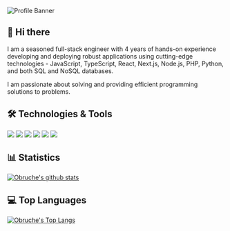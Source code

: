 ![Profile Banner](https://github.com/wilfredcloud/wilfredcloud/assets/111436934/43b77961-13c5-4017-a416-90073b66db2a)

## 👋 Hi there 

I am a seasoned full-stack engineer with 4 years of hands-on experience developing and deploying robust applications using cutting-edge technologies - JavaScript, TypeScript, React, Next.js, Node.js, PHP, Python, and both SQL and NoSQL databases.

I am passionate about solving and providing efficient programming solutions to problems.

## 🛠️ Technologies & Tools
![](https://img.shields.io/badge/Code-JavaScript-informational?style=flat&color=informational&logo=javascript)
![](https://img.shields.io/badge/Code-React-informational?style=flat&color=informational&logo=react)
![](https://img.shields.io/badge/Code-TypeScript-informational?style=flat&color=informational)
![](https://img.shields.io/badge/Code-Node-informational?style=flat&color=informational&logo=node.js)
![](https://img.shields.io/badge/Tool-Jest-informational?style=flat&color=warning&logo=jest)
![](https://img.shields.io/badge/Tool-Docker-informational?style=flat&color=warning&logo=docker)

<!-- ![](https://img.shields.io/badge/Code-Vue-informational?style=flat&color=informational&logo=vue.js) -->
<!-- ![](https://img.shields.io/badge/Code-EcmaScript-informational?style=flat&color=informational) -->
<!-- ![](https://img.shields.io/badge/Tool-Webpack-informational?style=flat&color=warning&logo=webpack) -->
<!-- ![](https://img.shields.io/badge/Tool-SCSS-informational?style=flat&color=warning&logo=sass) -->


## 📊 Statistics
[![Obruche's github stats](https://github-readme-stats.vercel.app/api?username=wilfredcloud&theme=dracula)](https://github.com/wilfredcloud/github-readme-stats)


## 💻 Top Languages
[![Obruche's Top Langs](https://github-readme-stats.vercel.app/api/top-langs/?username=wilfredcloud&layout=donut)](https://github.com/wilfredcloud/github-readme-stats)

<!--
**wilfredcloud/wilfredcloud** is a ✨ _special_ ✨ repository because its `README.md` (this file) appears on your GitHub profile.

Here are some ideas to get you started:

- 🔭 I’m currently working on ...
- 🌱 I’m currently learning ...
- 👯 I’m looking to collaborate on ...
- 🤔 I’m looking for help with ...
- 💬 Ask me about ...
- 📫 How to reach me: ...
- 😄 Pronouns: ...
- ⚡ Fun fact: ...
-->
